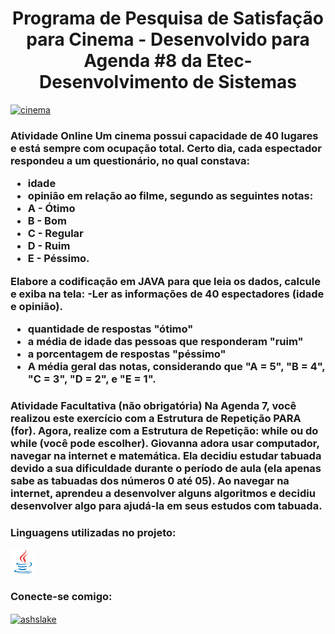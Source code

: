 <p align="center">

<h1 align="center"> Programa de Pesquisa de Satisfação para Cinema - Desenvolvido para Agenda #8 da Etec- Desenvolvimento de Sistemas</h1>

<p align="left">
  <a href="https://www.java.com" target="_blank" rel="noreferrer"> <img src="https://eadtec.cps.sp.gov.br/atividades/recursos/files/Ag08Fig1.PNG.jpg" alt="cinema" width="98" height="98" /> </a>
</p>

<h3 aling = "left"> 
  
Atividade Online
Um cinema possui capacidade de 40 lugares e está sempre com ocupação total. Certo dia, cada espectador respondeu a um questionário, no qual constava:
  - idade
  - opinião em relação ao filme, segundo as seguintes notas:
  -  A - Ótimo
  -  B - Bom
  -  C - Regular
  -  D - Ruim
  -  E - Péssimo.

Elabore a codificação em JAVA para que leia os dados, calcule e exiba na tela:
-Ler as informações de 40 espectadores (idade e opinião). 
- quantidade de respostas "ótimo"
- a média de idade das pessoas que responderam "ruim"
- a porcentagem de respostas "péssimo"
- A média geral das notas, considerando que "A = 5", "B = 4", "C = 3", "D = 2", e "E = 1".
</h3>

<h3 aling = "center"> 
Atividade Facultativa (não obrigatória)
Na Agenda 7, você realizou este exercício com a Estrutura de Repetição PARA (for). Agora, realize com a Estrutura de Repetição: while ou do while (você pode escolher).
Giovanna adora usar computador, navegar na internet e matemática. Ela decidiu estudar tabuada devido a sua dificuldade durante o período de aula (ela apenas sabe as tabuadas dos números 0 até 05). Ao navegar na internet, aprendeu a desenvolver alguns algoritmos e decidiu desenvolver algo para ajudá-la em seus estudos com tabuada.
</h3>

<h3 align="left">Linguagens utilizadas no projeto:</h3>
<p align="left">
  <a href="https://www.java.com" target="_blank" rel="noreferrer"> <img src="https://raw.githubusercontent.com/devicons/devicon/master/icons/java/java-original.svg" alt="java" width="40" height="40" /> </a>
</p>

<h3 align="left">Conecte-se comigo:</h3>
<p align="left">
  <a href="https://linkedin.com/in/paulo-henrique-a85955285">
    <img align="center" src="https://raw.githubusercontent.com/rahuldkjain/github-profile-readme-generator/master/src/images/icons/Social/linked-in-alt.svg" alt="ashslake" height="30" width="40" />
  </a>
</p>
